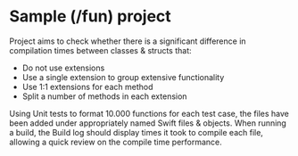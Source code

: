 # Sample (/fun) project

Project aims to check whether there is a significant difference in compilation times between classes & structs that:
- Do not use extensions
- Use a single extension to group extensive functionality
- Use 1:1 extensions for each method
- Split a number of methods in each extension

Using Unit tests to format 10.000 functions for each test case, the files have been added under appropriately named Swift files & objects.
When running a build, the Build log should display times it took to compile each file, allowing a quick review on the compile time performance.
